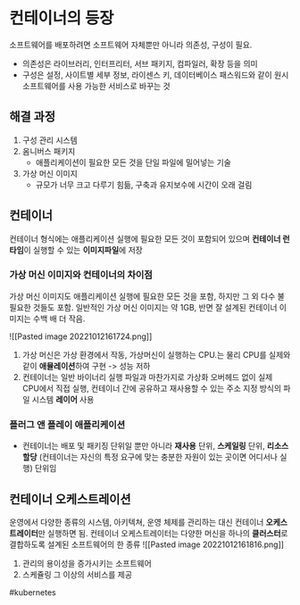 # 컨테이너의 등장
소프트웨어를 배포하려면 소프트웨어 자체뿐만 아니라 의존성, 구성이 필요.
- 의존성은 라이브러리, 인터프리터, 서브 패키지, 컴파일러, 확장 등을 의미
- 구성은 설정, 사이트별 세부 정보, 라이센스 키, 데이터베이스 패스워드와 같이 원시 소프트웨어를 사용 가능한 서비스로 바꾸는 것

## 해결 과정
1. 구성 관리 시스템
2. 옴니버스 패키지
	- 애플리케이션이 필요한 모든 것을 단일 파일에 밀어넣는 기술
3. 가상 머신 이미지
	- 규모가 너무 크고 다루기 힘듦, 구축과 유지보수에 시간이 오래 걸림

## 컨테이너
컨테이너 형식에는 애플리케이션 실행에 필요한 모든 것이 포함되어 있으며 **컨테이너 런타임**이 실행할 수 있는 **이미지파일**에 저장

### 가상 머신 이미지와 컨테이너의 차이점
가상 머신 이미지도 애플리케이션 실행에 필요한 모든 것을 포함, 하지만 그 외 다수 불필요한 것들도 포함.
일반적인 가상 머신 이미지는 약 1GB, 반면 잘 설계된 컨테이너 이미지는 수백 배 더 작음.

![[Pasted image 20221012161724.png]]
1. 가상 머신은 가상 환경에서 작동, 가상머신이 실행하는 CPU.는 물리 CPU를 실제와 같이 **애뮬레이션**하여 구현 -> 성능 저하
2. 컨테이너는 일반 바이너리 실행 파일과 마찬가지로 가상화 오버헤드 없이 실제 CPU에서 직접 실행, 컨테이너 간에 공유하고 재사용할 수 있는 주소 지정 방식의 파일 시스템 **레이어** 사용

### 플러그 앤 플레이 애플리케이션
- 컨테이너는 배포 및 패키징 단위일 뿐만 아니라 **재사용** 단위, **스케일링** 단위, **리소스 할당** (컨테이너는 자신의 특정 요구에 맞는 충분한 자원이 있는 곳이면 어디서나 실행) 단위임

## 컨테이너 오케스트레이션
운영에서 다양한 종류의 시스템, 아키텍쳐, 운영 체제를 관리하는 대신 컨테이너 **오케스트레이터**만 실행하면 됨.
컨테이너 오케스트레이터는 다양한 머신을 하나의 **클러스터**로 결합하도록 설계된 소프트웨어의 한 종류
![[Pasted image 20221012161816.png]]
1. 관리의 용이성을 증가시키는 소프트웨어
2. 스케쥴링 그 이상의 서비스를 제공

#kubernetes